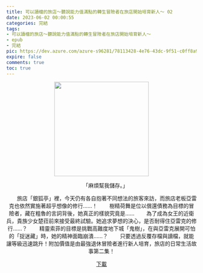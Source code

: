 ```yaml
---
title: 可以讀檔的旅店～聽說能力值滿點的轉生冒險者在旅店開始培育新人～ 02
date: 2023-06-02 00:00:55
categories: 完結
tags:
- 可以讀檔的旅店～聽說能力值滿點的轉生冒險者在旅店開始培育新人～
- epub
- 完結
pic: https://dev.azure.com/azure-s96281/78113428-4e76-43dc-9f51-c0ff8a913055/_apis/git/repositories/a379171b-de46-4c10-9b0d-00da23959885/items?path=/Epub%20Cover/%E5%8F%AF%E4%BB%A5%E8%AE%80%E6%AA%94%E7%9A%84%E6%97%85%E5%BA%97%EF%BD%9E%E8%81%BD%E8%AA%AA%E8%83%BD%E5%8A%9B%E5%80%BC%E6%BB%BF%E9%BB%9E%E7%9A%84%E8%BD%89%E7%94%9F%E5%86%92%E9%9A%AA%E8%80%85%E5%9C%A8%E6%97%85%E5%BA%97%E9%96%8B%E5%A7%8B%E5%9F%B9%E8%82%B2%E6%96%B0%E4%BA%BA%EF%BD%9E-02.webp&versionDescriptor%5BversionOptions%5D=0&versionDescriptor%5BversionType%5D=0&versionDescriptor%5Bversion%5D=main&resolveLfs=true&%24format=octetStream&api-version=5.0
expire: false
comments: true
toc: true
---
```


<div style="text-align:center" class="kratos-post-content">

<img width="250px" src="https://dev.azure.com/azure-s96281/78113428-4e76-43dc-9f51-c0ff8a913055/_apis/git/repositories/a379171b-de46-4c10-9b0d-00da23959885/items?path=/Epub%20Cover/%E5%8F%AF%E4%BB%A5%E8%AE%80%E6%AA%94%E7%9A%84%E6%97%85%E5%BA%97%EF%BD%9E%E8%81%BD%E8%AA%AA%E8%83%BD%E5%8A%9B%E5%80%BC%E6%BB%BF%E9%BB%9E%E7%9A%84%E8%BD%89%E7%94%9F%E5%86%92%E9%9A%AA%E8%80%85%E5%9C%A8%E6%97%85%E5%BA%97%E9%96%8B%E5%A7%8B%E5%9F%B9%E8%82%B2%E6%96%B0%E4%BA%BA%EF%BD%9E-02.webp&versionDescriptor%5BversionOptions%5D=0&versionDescriptor%5BversionType%5D=0&versionDescriptor%5Bversion%5D=main&resolveLfs=true&%24format=octetStream&api-version=5.0">

<p>
　　「麻煩幫我儲存。」

　　旅店「銀狐亭」裡，今天仍有各自抱著不同想法的旅客來訪，而旅店老板亞雷克也依然實施著超乎想像的修行……！
　　樹精荷舞是位以償還債務為目標的冒險者，藏在粗魯的言詞背後，她真正的樣貌究竟是……
　　為了成為女王的近衛兵，貴族少女楚菈前來接受最終試驗。她追求夢想的決心，是否耐得住亞雷克的修行……？
　　精靈索菲的目標是挑戰高難度地下城「鬼樹」，在與亞雷克展開可怕的「捉迷藏」時，她的精神面臨崩潰……？
　　只要透過反覆存檔與讀檔，就能讓等級迅速跳升！附加價值是由最強退休冒險者進行新人培育，旅店的日常生活故事第二集！
</p>

<p>
<a href="https://epubdatabase.azurewebsites.net/EBOOKS/EPUB/完結/可以讀檔的旅店～聽說能力值滿點的轉生冒險者在旅店開始培育新人～/%E5%8F%AF%E4%BB%A5%E8%AE%80%E6%AA%94%E7%9A%84%E6%97%85%E5%BA%97%EF%BD%9E%E8%81%BD%E8%AA%AA%E8%83%BD%E5%8A%9B%E5%80%BC%E6%BB%BF%E9%BB%9E%E7%9A%84%E8%BD%89%E7%94%9F%E5%86%92%E9%9A%AA%E8%80%85%E5%9C%A8%E6%97%85%E5%BA%97%E9%96%8B%E5%A7%8B%E5%9F%B9%E8%82%B2%E6%96%B0%E4%BA%BA%EF%BD%9E%2002.epub?download=1">下載</a>
</p>

</div>

